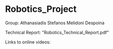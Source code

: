 # Robotics_Project

Group: 
  Athanasiadis Stefanos 
  Melidoni Despoina

Technical Report: "Robotics_Technical_Report.pdf"

Links to online videos:



